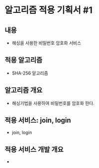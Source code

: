 # 알고리즘 적용 기획서 #1

## 내용

- 해싱을 사용한 비밀번호 암호화 서비스

## 적용 알고리즘

- SHA-256 알고리즘

## 알고리즘 개요

- 해싱기법을 사용하여 비밀번호를 암호화 한다.

## 적용 서비스: join, login

- join, login

## 적용 서비스 개발 개요

-

